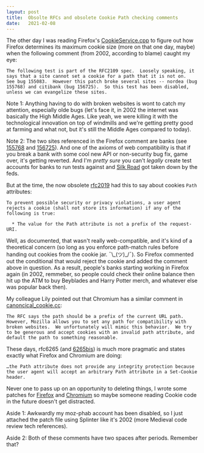 ```yaml
---
layout: post
title:  Obsolte RFCs and obsolete Cookie Path checking comments
date:   2021-02-08
---
```


The other day I was reading Firefox's [CookieService.cpp][cs] to figure out how Firefox determines its maximum cookie size (more on that one day, maybe) when the following comment (from 2002, according to blame) caught my eye:

```
The following test is part of the RFC2109 spec.  Loosely speaking, it says that a site cannot set a cookie for a path that it is not on.  See bug 155083.  However this patch broke several sites -- nordea (bug 155768) and citibank (bug 156725).  So this test has been disabled, unless we can evangelize these sites.
```

Note 1: Anything having to do with broken websites is wont to catch my attention, especially olde bugs (let's face it, in 2002 the internet was basically the High Middle Ages. Like yeah, we were killing it with the technological innovation on top of windmills and we're getting pretty good at farming and what not, but it's still the Middle Ages compared to today).

Note 2: The two sites referenced in the Firefox comment are banks (see [155768][155768] and [156725][156725]). And one of the axioms of web compatibility is that if you break a bank with some cool new API or non-security bug fix, game over, it's getting reverted. And I'm *pretty sure* you can't _legally_ create test accounts for banks to run tests against and [Silk Road][sr] got taken down by the feds.

But at the time, the now obsolete [rfc2019][r] had this to say about cookies `Path` attributes:

```
To prevent possible security or privacy violations, a user agent rejects a cookie (shall not store its information) if any of the following is true:

  * The value for the Path attribute is not a prefix of the request-URI.
```

Well, as documented, that wasn't really web-compatible, and it's kind of a theoretical concern (so long as you enforce path-match rules before handing out cookies from the cookie jar. ¯\\\_(ツ)_/¯). So Firefox commented out the conditional that would reject the cookie and added the comment above in question. As a result, people's banks starting working in Firefox again (in 2002, remmeber, so people could check their online balance then hit up the ATM to buy Beyblades and Harry Potter merch, and whatever else was popular back then).

My colleague Lily pointed out that Chromium has a similar comment in [canoncical_cookie.cc][cc]:

```
The RFC says the path should be a prefix of the current URL path. However, Mozilla allows you to set any path for compatibility with broken websites.  We unfortunately will mimic this behavior.  We try to be generous and accept cookies with an invalid path attribute, and default the path to something reasonable.
```

These days, rfc6265 (and [6265bis][6265]) is much more pragmatic and states exactly what Firefox and Chromium are doing:

```
…the Path attribute does not provide any integrity protection because the user agent will accept an arbitrary Path attribute in a Set-Cookie header.
```

Never one to pass up on an opportunity to deleting things, I wrote some patches for [Firefox][bz] and [Chromium][cr] so maybe someone reading Cookie code in the future doesn't get distracted.

Aside 1: Awkwardly my moz-phab account has been disabled, so I just attached the patch file using Splinter like it's 2002 (more Medieval code review tech references).

Aside 2: Both of these comments have two spaces after periods. Remember that?

[bz]: https://bugzilla.mozilla.org/show_bug.cgi?id=1691113
[cr]: https://bugs.chromium.org/p/chromium/issues/detail?id=1175151
[r]: https://tools.ietf.org/html/rfc2109
[6265]: https://tools.ietf.org/html/draft-ietf-httpbis-rfc6265bis-07
[cs]: https://searchfox.org/mozilla-central/source/netwerk/cookie/CookieService.cpp
[155768]: https://bugzilla.mozilla.org/show_bug.cgi?id=155768
[156725]: https://bugzilla.mozilla.org/show_bug.cgi?id=156725
[cc]: https://source.chromium.org/chromium/chromium/src/+/master:net/cookies/canonical_cookie.cc
[sr]: https://en.wikipedia.org/wiki/Silk_Road_(marketplace)